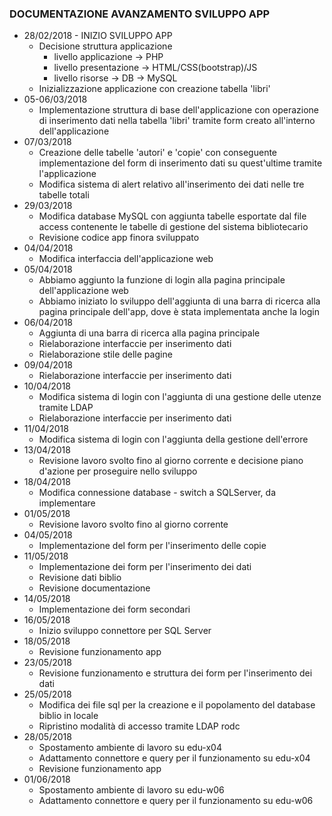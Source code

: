 ### DOCUMENTAZIONE AVANZAMENTO SVILUPPO APP
- 28/02/2018 - INIZIO SVILUPPO APP
    - Decisione struttura applicazione
        - livello applicazione -> PHP
        - livello presentazione -> HTML/CSS(bootstrap)/JS
        - livello risorse -> DB -> MySQL
    - Inizializzazione applicazione con creazione tabella 'libri'
- 05-06/03/2018
    - Implementazione struttura di base dell'applicazione con operazione di inserimento dati nella tabella 'libri' tramite form creato all'interno dell'applicazione
- 07/03/2018
    - Creazione delle tabelle 'autori' e 'copie' con conseguente implementazione del form di inserimento dati su quest'ultime tramite l'applicazione
    - Modifica sistema di alert relativo all'inserimento dei dati nelle tre tabelle totali 
- 29/03/2018
    - Modifica database MySQL con aggiunta tabelle esportate dal file access contenente le tabelle di gestione del sistema bibliotecario
    - Revisione codice app finora sviluppato
- 04/04/2018
    - Modifica interfaccia dell'applicazione web
- 05/04/2018
    - Abbiamo aggiunto la funzione di login alla pagina principale dell'applicazione web
    - Abbiamo iniziato lo sviluppo dell'aggiunta di una barra di ricerca alla pagina principale dell'app, dove è stata implementata anche la login
- 06/04/2018
    - Aggiunta di una barra di ricerca alla pagina principale
    - Rielaborazione interfaccie per inserimento dati
    - Rielaborazione stile delle pagine
- 09/04/2018
    - Rielaborazione interfaccie per inserimento dati
- 10/04/2018    
    - Modifica sistema di login con l'aggiunta di una gestione delle utenze tramite LDAP
    - Rielaborazione interfaccie per inserimento dati
- 11/04/2018
    - Modifica sistema di login con l'aggiunta della gestione dell'errore
- 13/04/2018
    - Revisione lavoro svolto fino al giorno corrente e decisione piano d'azione per proseguire nello sviluppo
- 18/04/2018
    - Modifica connessione database - switch a SQLServer, da implementare
- 01/05/2018
    - Revisione lavoro svolto fino al giorno corrente
- 04/05/2018
    - Implementazione del form per l'inserimento delle copie
- 11/05/2018
    - Implementazione dei form per l'inserimento dei dati
    - Revisione dati biblio
    - Revisione documentazione
- 14/05/2018
    - Implementazione dei form secondari
- 16/05/2018
    - Inizio sviluppo connettore per SQL Server
- 18/05/2018
    - Revisione funzionamento app
- 23/05/2018
    - Revisione funzionamento e struttura dei form per l'inserimento dei dati
- 25/05/2018
    - Modifica dei file sql per la creazione e il popolamento del database biblio in locale
    - Ripristino modalità di accesso tramite LDAP rodc
- 28/05/2018
    - Spostamento ambiente di lavoro su edu-x04
    - Adattamento connettore e query per il funzionamento su edu-x04
    - Revisione funzionamento app
- 01/06/2018
    - Spostamento ambiente di lavoro su edu-w06
    - Adattamento connettore e query per il funzionamento su edu-w06